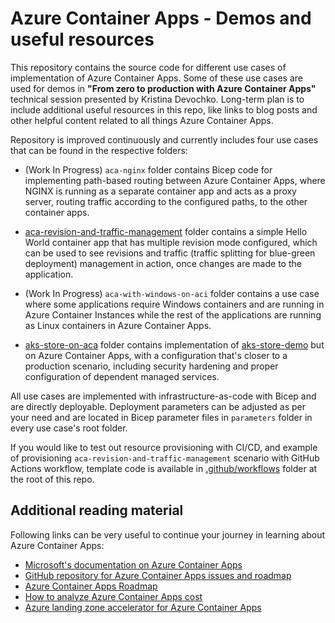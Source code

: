 # Azure Container Apps - Demos and useful resources

This repository contains the source code for different use cases of implementation of Azure Container Apps. Some of these use cases are used for demos in **"From zero to production with Azure Container Apps"** technical session presented by Kristina Devochko. Long-term plan is to include additional useful resources in this repo, like links to blog posts and other helpful content related to all things Azure Container Apps.

Repository is improved continuously and currently includes four use cases that can be found in the respective folders:

* (Work In Progress) ```aca-nginx``` folder contains Bicep code for implementing path-based routing between Azure Container Apps, where NGINX is running as a separate container app and acts as a proxy server, routing traffic according to the configured paths, to the other container apps.

* [aca-revision-and-traffic-management](aca-revision-and-traffic-management/) folder contains a simple Hello World container app that has multiple revision mode configured, which can be used to see revisions and traffic (traffic splitting for blue-green deployment) management in action, once changes are made to the application.

* (Work In Progress) ```aca-with-windows-on-aci``` folder contains a use case where some applications require Windows containers and are running in Azure Container Instances while the rest of the applications are running as Linux containers in Azure Container Apps.

* [aks-store-on-aca](aks-store-on-aca/) folder contains implementation of [aks-store-demo](https://github.com/Azure-Samples/aks-store-demo) but on Azure Container Apps, with a configuration that's closer to a production scenario, including security hardening and proper configuration of dependent managed services.

All use cases are implemented with infrastructure-as-code with Bicep and are directly deployable. Deployment parameters can be adjusted as per your need and are located in Bicep parameter files in ```parameters``` folder in every use case's root folder.

If you would like to test out resource provisioning with CI/CD, and example of provisioning ```aca-revision-and-traffic-management``` scenario with GitHub Actions workflow, template code is available in [.github/workflows](.github/workflows/deploy-aca-revision-and-traffic-management.yaml) folder at the root of this repo.

## Additional reading material

Following links can be very useful to continue your journey in learning about Azure Container Apps:

* [Microsoft's documentation on Azure Container Apps](https://learn.microsoft.com/en-us/azure/container-apps)
* [GitHub repository for Azure Container Apps issues and roadmap](https://github.com/microsoft/azure-container-apps​)
* [Azure Container Apps Roadmap](https://github.com/orgs/microsoft/projects/540)
* [How to analyze Azure Container Apps cost](https://github.com/microsoft/azure-container-apps/wiki/Analyze-your-ACA-Bill​)
* [Azure landing zone accelerator for Azure Container Apps](https://techcommunity.microsoft.com/t5/apps-on-azure-blog/announcing-landing-zone-accelerator-for-azure-container-apps​)